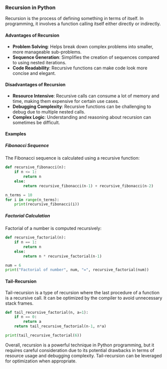 ### Recursion in Python

Recursion is the process of defining something in terms of itself. In programming, it involves a function calling itself either directly or indirectly.

#### Advantages of Recursion
- **Problem Solving**: Helps break down complex problems into smaller, more manageable sub-problems.
- **Sequence Generation**: Simplifies the creation of sequences compared to using nested iterations.
- **Code Readability**: Recursive functions can make code look more concise and elegant.

#### Disadvantages of Recursion
- **Resource Intensive**: Recursive calls can consume a lot of memory and time, making them expensive for certain use cases.
- **Debugging Complexity**: Recursive functions can be challenging to debug due to multiple nested calls.
- **Complex Logic**: Understanding and reasoning about recursion can sometimes be difficult.

#### Examples
##### Fibonacci Sequence
The Fibonacci sequence is calculated using a recursive function:

```python
def recursive_fibonacci(n):
    if n <= 1:
        return n
    else:
        return recursive_fibonacci(n-1) + recursive_fibonacci(n-2)

n_terms = 10
for i in range(n_terms):
    print(recursive_fibonacci(i))
```

##### Factorial Calculation
Factorial of a number is computed recursively:

```python
def recursive_factorial(n):
    if n == 1:
        return n
    else:
        return n * recursive_factorial(n-1)

num = 6
print("Factorial of number", num, "=", recursive_factorial(num))
```

#### Tail-Recursion
Tail-recursion is a type of recursion where the last procedure of a function is a recursive call. It can be optimized by the compiler to avoid unnecessary stack frames.

```python
def tail_recursive_factorial(n, a=1):
    if n == 0:
        return a
    return tail_recursive_factorial(n-1, n*a)

print(tail_recursive_factorial(6))
```

Overall, recursion is a powerful technique in Python programming, but it requires careful consideration due to its potential drawbacks in terms of resource usage and debugging complexity. Tail-recursion can be leveraged for optimization when appropriate.
